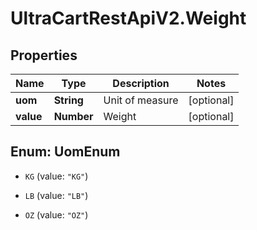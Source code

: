 # UltraCartRestApiV2.Weight

## Properties
Name | Type | Description | Notes
------------ | ------------- | ------------- | -------------
**uom** | **String** | Unit of measure | [optional] 
**value** | **Number** | Weight | [optional] 


<a name="UomEnum"></a>
## Enum: UomEnum


* `KG` (value: `"KG"`)

* `LB` (value: `"LB"`)

* `OZ` (value: `"OZ"`)




